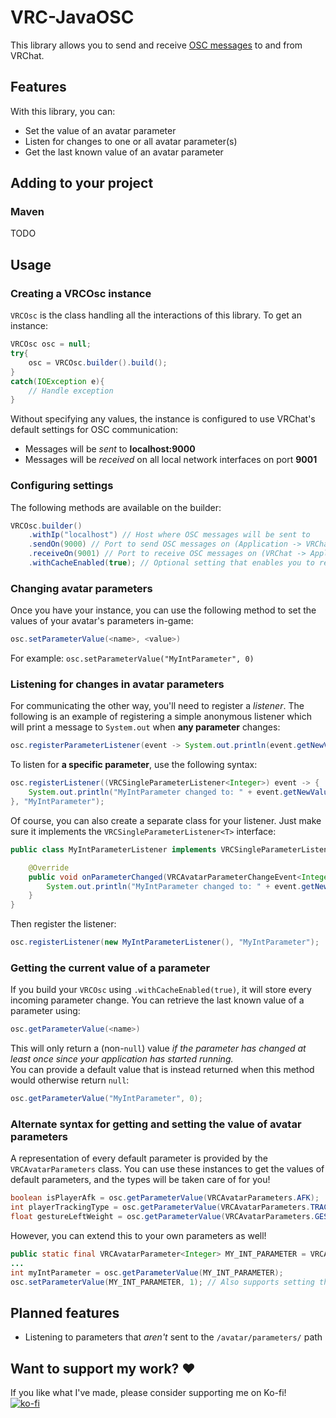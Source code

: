 # VRC-JavaOSC

This library allows you to send and receive [OSC messages](https://docs.vrchat.com/docs/osc-overview) to and from VRChat.

## Features
With this library, you can:
- Set the value of an avatar parameter
- Listen for changes to one or all avatar parameter(s)
- Get the last known value of an avatar parameter

## Adding to your project
### Maven
TODO

## Usage
### Creating a VRCOsc instance
`VRCOsc` is the class handling all the interactions of this library. To get an instance:
```Java
VRCOsc osc = null;
try{
    osc = VRCOsc.builder().build();
}
catch(IOException e){
    // Handle exception
}
```
Without specifying any values, the instance is configured to use VRChat's default settings for OSC communication:
- Messages will be *sent* to **localhost:9000**
- Messages will be *received* on all local network interfaces on port **9001**

### Configuring settings
The following methods are available on the builder:
```Java
VRCOsc.builder()
    .withIp("localhost") // Host where OSC messages will be sent to
    .sendOn(9000) // Port to send OSC messages on (Application -> VRChat)
    .receiveOn(9001) // Port to receive OSC messages on (VRChat -> Application)
    .withCacheEnabled(true); // Optional setting that enables you to retrieve the last known value of any parameter
```

### Changing avatar parameters
Once you have your instance, you can use the following method to set the values of your avatar's parameters in-game:
```Java
osc.setParameterValue(<name>, <value>)
```
For example: `osc.setParameterValue("MyIntParameter", 0)`

### Listening for changes in avatar parameters
For communicating the other way, you'll need to register a *listener*. The following is an example of registering a 
simple anonymous listener which will print a message to `System.out` when **any parameter** changes:
```Java
osc.registerParameterListener(event -> System.out.println(event.getNewValue());
```

To listen for **a specific parameter**, use the following syntax:
```Java
osc.registerListener((VRCSingleParameterListener<Integer>) event -> {
    System.out.println("MyIntParameter changed to: " + event.getNewValue());
}, "MyIntParameter");
```
Of course, you can also create a separate class for your listener. Just make sure it implements the 
`VRCSingleParameterListener<T>` interface:
```Java
public class MyIntParameterListener implements VRCSingleParameterListener<Integer>{

    @Override
    public void onParameterChanged(VRCAvatarParameterChangeEvent<Integer> event){
        System.out.println("MyIntParameter changed to: " + event.getNewValue());
    }
}
```
Then register the listener:
```Java
osc.registerListener(new MyIntParameterListener(), "MyIntParameter");
```

### Getting the current value of a parameter
If you build your `VRCOsc` using `.withCacheEnabled(true)`, it will store every incoming parameter change. You can
retrieve the last known value of a parameter using:
```Java
osc.getParameterValue(<name>)
```
This will only return a (non-`null`) value *if the parameter has changed at least once since your application has started running.*  
You can provide a default value that is instead returned when this method would otherwise return `null`:
```Java
osc.getParameterValue("MyIntParameter", 0);
```

### Alternate syntax for getting and setting the value of avatar parameters
A representation of every default parameter is provided by the `VRCAvatarParameters` class. You can use these instances
to get the values of default parameters, and the types will be taken care of for you!
```Java
boolean isPlayerAfk = osc.getParameterValue(VRCAvatarParameters.AFK);
int playerTrackingType = osc.getParameterValue(VRCAvatarParameters.TRACKING_TYPE);
float gestureLeftWeight = osc.getParameterValue(VRCAvatarParameters.GESTURE_LEFT_WEIGHT);
```
However, you can extend this to your own parameters as well!
```Java
public static final VRCAvatarParameter<Integer> MY_INT_PARAMETER = VRCAvatarParameters.create("MyIntParameter");
...
int myIntParameter = osc.getParameterValue(MY_INT_PARAMETER);
osc.setParameterValue(MY_INT_PARAMETER, 1); // Also supports setting the value
```

## Planned features
- Listening to parameters that *aren't* sent to the `/avatar/parameters/` path

## Want to support my work? ♥
If you like what I've made, please consider supporting me on Ko-fi!  
[![ko-fi](https://ko-fi.com/img/githubbutton_sm.svg)](https://ko-fi.com/A0A64F1MC)